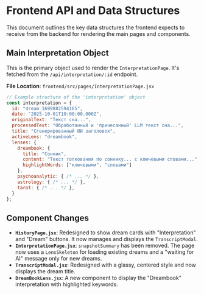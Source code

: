 # Frontend API and Data Structures

This document outlines the key data structures the frontend expects to receive from the backend for rendering the main pages and components.

## Main Interpretation Object

This is the primary object used to render the `InterpretationPage`. It's fetched from the `/api/interpretation/:id` endpoint.

**File Location**: `frontend/src/pages/InterpretationPage.jsx`

```javascript
// Example structure of the 'interpretation' object
const interpretation = {
  id: "dream_1699882594165",
  date: "2025-10-01T10:00:00.000Z",
  originalText: "Текст сна...",
  processedText: "Обработанный и 'причесанный' LLM текст сна...",
  title: "Сгенерированный ИИ заголовок",
  activeLens: "dreambook",
  lenses: {
    dreambook: {
      title: "Сонник",
      content: "Текст толкования по соннику... с ключевыми словами...",
      highlightWords: ["ключевыми", "словами"]
    },
    psychoanalytic: { /* ... */ },
    astrology: { /* ... */ },
    tarot: { /* ... */ },
  }
};
```
## Component Changes

- **`HistoryPage.jsx`**: Redesigned to show dream cards with "Interpretation" and "Dream" buttons. It now manages and displays the `TranscriptModal`.
- **`InterpretationPage.jsx`**: `snapshotSummary` has been removed. The page now uses a `LensSkeleton` for loading existing dreams and a "waiting for AI" message only for new dreams.
- **`TranscriptModal.jsx`**: Redesigned with a glassy, centered style and now displays the dream title.
- **`DreamBookLens.jsx`**: A new component to display the "Dreambook" interpretation with highlighted keywords.